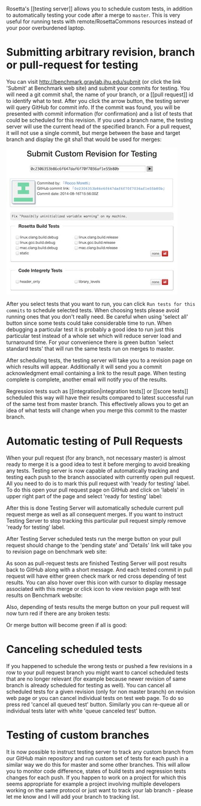 Rosetta's [[testing server]] allows you to schedule custom tests, in addition to automatically testing your code after a merge to `master`. 
This is very useful for running tests with remote/RosettaCommons resources instead of your poor overburdened laptop.

Submitting arbitrary revision, branch or pull-request for testing
=================================================================

You can visit http://benchmark.graylab.jhu.edu/submit (or click the link 'Submit' at Benchmark web site) and submit your commits for testing. 
You will need a git commit sha1, the name of your branch, or a [[pull request]] id to identify what to test.
After you click the arrow button, the testing server will query GitHub for commit info.
If the commit was found, you will be presented with commit information (for confirmation) and a list of tests that could be scheduled for this revision. 
If you used a branch name, the testing server will use the current head of the specified branch.
For a pull request, it will not use a single commit, but merge between the base and target branch and display the git sha1 that would be used for merges:

![submitting a SHA1 and testing](uploads/running_tests_on_server_1.jpg)

After you select tests that you want to run, you can click `Run tests for this commits` to schedule selected tests. 
When choosing tests please avoid running ones that you don't really need. 
Be careful when using 'select all' button since some tests could take considerable time to run. 
When debugging a particular test it is probably a good idea to run just this particular test instead of a whole set which will reduce server load and turnaround time. 
For your convenience there is green button 'select standard tests' that will run the same tests run on merges to master.

After scheduling tests, the testing server will take you to a revision page on which results will appear. 
Additionally it will send you a commit acknowledgment email containing a link to the result page.
When testing complete is complete, another email will notify you of the results. 

Regression tests such as [[integration|integration tests]] or [[score tests]] scheduled this way will have their results compared to latest successful run of the same test from master branch. 
This effectively allows you to get an idea of what tests will change when you merge this commit to the master branch.


Automatic testing of Pull Requests 
==================================
When your pull request (for any branch, not necessary master) is almost ready to merge it is a good idea to test it before merging to avoid breaking any tests. 
Testing server is now capable of automatically tracking and testing each push to the branch associated with currently open pull request. 
All you need to do is to mark this pull request with 'ready for testing' label. 
To do this open your pull request page on GitHub and click on 'labels' in upper right part of the page and select 'ready for testing' label:



After this is done Testing Server will automatically schedule current pull request merge as well as all consequent merges. 
If you want to instruct Testing Server to stop tracking this particular pull request simply remove 'ready for testing' label.

After Testing Server scheduled tests run the merge button on your pull request should change to the 'pending state' and 'Details' link will take you to revision page on benchmark web site:


As soon as pull-request tests are finished Testing Server will post results back to GitHub along with a short message. 
And each tested commit in pull request will have either green check mark or red cross depending of test results. 
You can also hover over this icon with cursor to display message associated with this merge or click icon to view revision page with test results on Benchmark website:



Also, depending of tests results the merge button on your pull request will now turn red if there are any broken tests:



Or merge button will become green if all is good:



Canceling scheduled tests
=========================
If you happened to schedule the wrong tests or pushed a few revisions in a row to your pull request branch you might want to cancel scheduled tests that are no longer relevant (for example because newer revision of same branch is already scheduled for testing as well). 
You can cancel all scheduled tests for a given revision (only for non master branch) on revision web page or you can cancel individual tests on test web page. 
To do so press red 'cancel all queued test' button. 
Similarly you can re-queue all or individual tests later with white 'queue canceled test' button. 


Testing of custom branches
==========================
It is now possible to instruct testing server to track any custom branch from our GitHub main repository and run custom set of tests for each push in a similar way we do this for master and some other branches. 
This will allow you to monitor code difference, states of build tests and regression tests changes for each push. 
If you happen to work on a project for which this seems appropriate for example a project involving multiple developers working on the same protocol or just want to track your lab branch - please let me know and I will add your branch to tracking list.